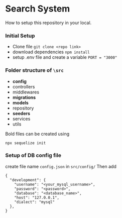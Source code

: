 # Search System
How to setup this repository in your local.

### Initial Setup
- Clone file `git clone <repo link>`
- download dependencies `npm install`
- setup .env file and create a variable `PORT = "3000"`

### Folder structure of `\src`
- **config**
- controllers 
- middlewares
- **migrations**
- **models**
- repository
- **seeders**
- services
- utils

Bold files can be created using
```
npx sequelize init
```

### Setup of DB config file
create file name `config.json` in `src/config/`
Then add
```
{
  "development": {
    "username": "<your_mysql_username>",
    "password": "<password>",
    "database": "<database_name>",
    "host": "127.0.0.1",
    "dialect": "mysql"
  },
}

```


